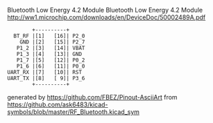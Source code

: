 Bluetooth Low Energy 4.2 Module
Bluetooth Low Energy 4.2 Module
http://ww1.microchip.com/downloads/en/DeviceDoc/50002489A.pdf


	        +----------+
	  BT_RF |[1]   [16]| P2_0
	    GND |[2]   [15]| P2_7
	   P1_2 |[3]   [14]| VBAT
	   P1_3 |[4]   [13]| GND
	   P1_7 |[5]   [12]| P0_2
	   P1_6 |[6]   [11]| P0_0
	UART_RX |[7]   [10]| RST
	UART_TX |[8]   [ 9]| P3_6
	        +----------+


generated by https://github.com/FBEZ/Pinout-AsciiArt from https://github.com/ask6483/kicad-symbols/blob/master/RF_Bluetooth.kicad_sym